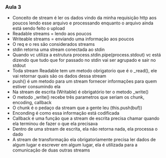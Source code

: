 ### Aula 3
* Conceito de stream é ler os dados vindo da minha requisição http aos poucos lendo esse arquivo e processando enquanto o arquivo ainda está sendo feito o upload
* Readable streams = lendo aos poucos
* Writeable streams = enviando uma informação aos poucos
* O req e o res são considerados streams
* stdin retorna uma stream conectada ao stdin
* Quando vc utiliza a estrutura process.stdin.pipe(process.stdout) vc está dizendo que tudo que for passado no stdin vai ser agrupado e sair no stdout
* Toda stream Readable tem um metodo obrigatorio que é o _read(), ele vai retornar quais são os dados dessa stream
* push() é um metodo para um stream fornecer informações para quem estiver consumindo ela
* Na stream de escrita (Writable) é obrigatório ter o metodo _write()
* O metodo _write() recebe três parametros que seriam os chunk, encoding, callback
* O chunk é o pedaço da stream que a gente leu (this.push(buf))
* Enconding é como essa informação está codificada
* Callback é uma função que a stream de escrita precisa chamar quando ela terminou de fazer o que ela precisava
* Dentro de uma stream de escrita, ela não retorna nada, ela processa o dado
* A stream de transformação ela obrigatoriamente precisa ler dados de algum lugar e escrever em algum lugar, ela é utilizada para a comunicação de duas outras streams
